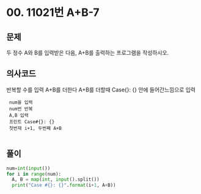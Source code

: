 # 00. 11021번 A+B-7
## 문제
두 정수 A와 B를 입력받은 다음, A+B를 출력하는 프로그램을 작성하시오.
## 의사코드
반복할 수를 입력
A+B를 더한다
 A+B를 더할때 Case{}: {} 안에 들어간느낌으로 입력
```
 num을 입력
 num번 반복
 A,B 입력
 프린트 Case#{}: {}
 첫번재 i+1, 두번째 A+B
 
```

## 풀이
```python
num=int(input())
for i in range(num):
  A, B = map(int, input().split())
  print("Case #{}: {}".format(i+1, A+B))
```

